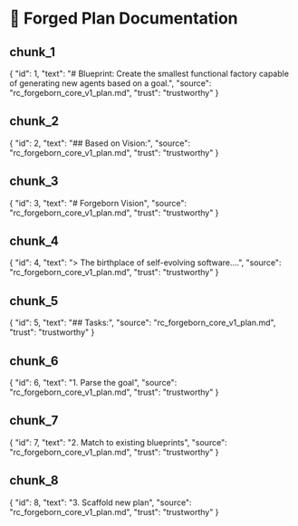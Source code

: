 # 📘 Forged Plan Documentation

## chunk_1
{
  "id": 1,
  "text": "# Blueprint: Create the smallest functional factory capable of generating new agents based on a goal.",
  "source": "rc_forgeborn_core_v1_plan.md",
  "trust": "trustworthy"
}

## chunk_2
{
  "id": 2,
  "text": "## Based on Vision:",
  "source": "rc_forgeborn_core_v1_plan.md",
  "trust": "trustworthy"
}

## chunk_3
{
  "id": 3,
  "text": "# Forgeborn Vision",
  "source": "rc_forgeborn_core_v1_plan.md",
  "trust": "trustworthy"
}

## chunk_4
{
  "id": 4,
  "text": "> The birthplace of self-evolving software....",
  "source": "rc_forgeborn_core_v1_plan.md",
  "trust": "trustworthy"
}

## chunk_5
{
  "id": 5,
  "text": "## Tasks:",
  "source": "rc_forgeborn_core_v1_plan.md",
  "trust": "trustworthy"
}

## chunk_6
{
  "id": 6,
  "text": "1. Parse the goal",
  "source": "rc_forgeborn_core_v1_plan.md",
  "trust": "trustworthy"
}

## chunk_7
{
  "id": 7,
  "text": "2. Match to existing blueprints",
  "source": "rc_forgeborn_core_v1_plan.md",
  "trust": "trustworthy"
}

## chunk_8
{
  "id": 8,
  "text": "3. Scaffold new plan",
  "source": "rc_forgeborn_core_v1_plan.md",
  "trust": "trustworthy"
}